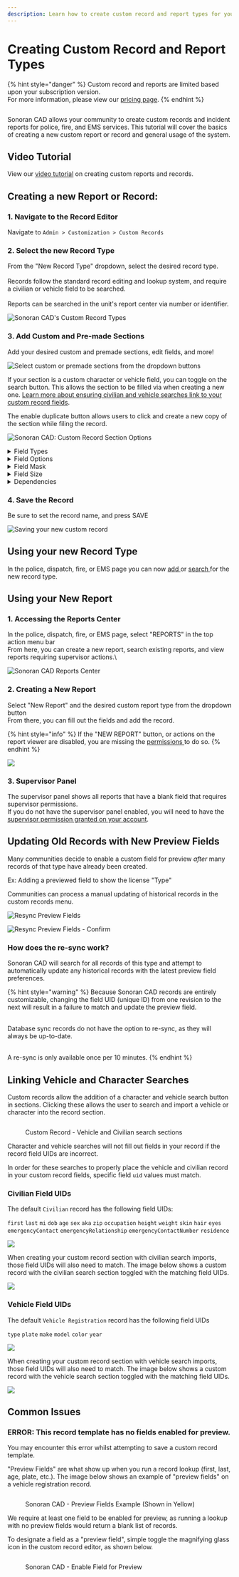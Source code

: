 ```yaml
---
description: Learn how to create custom record and report types for your community!
---
```


# Creating Custom Record and Report Types

{% hint style="danger" %}
Custom record and reports are limited based upon your subscription version.\
For more information, please view our [pricing page](../../pricing/faq/).
{% endhint %}

<figure><img src="../../.gitbook/assets/custom records n reports (1).png" alt=""><figcaption></figcaption></figure>

Sonoran CAD allows your community to create custom records and incident reports for police, fire, and EMS services. This tutorial will cover the basics of creating a new custom report or record and general usage of the system.

## Video Tutorial

View our [video tutorial](https://youtu.be/UclCEnm5FHM) on creating custom reports and records.

## Creating a new Report or Record:

### 1. Navigate to the Record Editor

Navigate to `Admin > Customization > Custom Records`

### 2. Select the new Record Type

From the "New Record Type" dropdown, select the desired record type.\
\
Records follow the standard record editing and lookup system, and require a civilian or vehicle field to be searched.\
\
Reports can be searched in the unit's report center via number or identifier.

![Sonoran CAD's Custom Record Types](../../.gitbook/assets/CAD_NewCustomRecord.png)

### 3. Add Custom and Pre-made Sections

Add your desired custom and premade sections, edit fields, and more!

![Select custom or premade sections from the dropdown buttons](../../.gitbook/assets/CAD_CustomPreMadeSection.png)

If your section is a custom character or vehicle field, you can toggle on the search button. This allows the section to be filled via when creating a new one. [Learn more about ensuring civilian and vehicle searches link to your custom record fields](creating-custom-record-and-report-types.md#linking-vehicle-and-character-searches).

The enable duplicate button allows users to click and create a new copy of the section while filing the record.

![Sonoran CAD: Custom Record Section Options](<../../.gitbook/assets/image (28).png>)

<details>

<summary>Field Types</summary>

**Text**

These fields are generic text boxes.

#### Select

The select field allows you to customize a dropdown box.

<p align="center"><img src="../../.gitbook/assets/image (18) (1) (1) (1) (1).png" alt="The &#x27;SELECT&#x27; field option" data-size="original"></p>

<p align="center"><img src="../../.gitbook/assets/image (16) (1) (1) (1).png" alt="A &#x27;SELECT&#x27; field shown in the record editor" data-size="original"></p>

#### Text Area

The text area field allows you to create a large text area.

<p align="center"><img src="../../.gitbook/assets/image (309).png" alt="The &#x27;TEXTAREA&#x27; field option" data-size="original"></p>

<p align="center"><img src="../../.gitbook/assets/image (307).png" alt="A &#x27;TEXTAREA&#x27; field shown in the record editor" data-size="original"></p>

#### Checkboxes

The checkboxes type allows you to create multiple checkboxes.

<p align="center"><img src="../../.gitbook/assets/image (329).png" alt="The &#x27;CHECKBOXES&#x27; field option" data-size="original"></p>

<p align="center"><img src="../../.gitbook/assets/image (331).png" alt="A &#x27;CHECKBOXES&#x27; field shown in the record editor." data-size="original"></p>

#### Random

The random field allows you to randomly generate text. When a new record is created, this field will automatically generate the text based on the `mask` format. If the field is not disabled (`readOnly`) users can click the randomize button to continually generate new text.

<div><figure><img src="../../.gitbook/assets/2471aebe51c93db063f5dfeaa6bd0cb0.gif" alt="" width="300"><figcaption><p>Sonoran CAD: Random Field</p></figcaption></figure> <figure><img src="../../.gitbook/assets/image (74).png" alt="" width="375"><figcaption><p>Sonoran CAD: Random Field</p></figcaption></figure></div>

#### Date

The date field allows you to specify a date field. You can also specify the formatting in the mask column.

When `readOnly` is selected, this field will auto-fill the current date for new records.

<p align="center"><img src="../../.gitbook/assets/image (381).png" alt="The &#x27;DATE&#x27; field option" data-size="original"></p>

<p align="center"><img src="../../.gitbook/assets/image (319).png" alt="The &#x27;DATE&#x27; field shown in the record editorTime" data-size="original"></p>

#### Time

The time field allows you to specify a time field.

<p align="center"><img src="../../.gitbook/assets/image (334).png" alt="The &#x27;TIME&#x27; field option" data-size="original"></p>

<p align="center"><img src="../../.gitbook/assets/image (337).png" alt="The &#x27;TIME&#x27; field shown in the record editor" data-size="original"></p>

#### Image

The image field allows you to specify an image to be displayed.

<p align="center"><img src="../../.gitbook/assets/image (348).png" alt="The &#x27;IMAGE&#x27; field option." data-size="original"></p>

<p align="center"><img src="../../.gitbook/assets/image (363).png" alt="The &#x27;IMAGE&#x27; field shown in the record editor" data-size="original"></p>

#### Linked Records

The linked records field allows you to link and cross-reference other records and reports to this record.

<p align="center"><img src="../../.gitbook/assets/image (233).png" alt="Sonoran CAD - Linked Records" data-size="original"></p>

#### Flags

Custom flag options can be added to every record template. When checked, these flags will show up as alerts on any lookup. Similar to a checkboxes section, you will need to expand the section and add options.

<p align="center"><img src="../../.gitbook/assets/image (116).png" alt="Sonoran CAD - Custom Flags" data-size="original"></p>

#### Label

Labels can display static text, along with color attributes.

<p align="center"><img src="../../.gitbook/assets/image (21).png" alt="Sonoran CAD - Custom Record Label" data-size="original"></p>

#### Address

The address dropdown will auto-filter [street address names that have been imported via CSV](addresses-and-street-names.md).

<p align="center"><img src="../../.gitbook/assets/90433cf83d1d487c05d18ea392289815.gif" alt="Sonoran CAD - Custom Record Address Field" data-size="original"></p>

**Unit Information**

The `UNIT_NUMBER`, `UNIT_NAME`, `UNIT_RANK`, `UNIT_AGENCY`, `UNIT_DEPARTMENT`, `UNIT_SUBDIVISION`, `UNIT_AGENCY_LOCATION`, `UNIT_AGENCY_ZIP`, and `UNIT_LOCATION` field types will all automatically insert the unit's information when they create a new record.

<p align="center"><img src="../../.gitbook/assets/image (280) (1) (1) (1) (1) (1) (1) (1) (1) (1) (2).png" alt="" data-size="original"></p>

</details>

<details>

<summary>Field Options</summary>

#### Preview

This will show the field label and value in the lookup table preview.

![](<../../.gitbook/assets/image (16).png>)![](<../../.gitbook/assets/image (225).png>)

#### Supervisor

This will disable the field for all non-supervisor unit identifiers.\
Your unit's supervisor status can be set in the unit identifier editor.

<img src="../../.gitbook/assets/image (7) (1).png" alt="Input field with SUPERVISOR toggled" data-size="original">

<img src="../../.gitbook/assets/image (8) (1).png" alt="Supervisor field highlighted red" data-size="original">

#### Required

Required fields will require the unit to enter something into the field before the record can be submitted.

<img src="../../.gitbook/assets/image (9) (1).png" alt="Input field with REQUIRED toggled" data-size="original">

<img src="../../.gitbook/assets/image (375).png" alt="Required field shown in the record editor" data-size="original">

#### Unique

Unique fields enforce that no duplicate values for this field are stored in the database. These values are enforced for the specific record template only.

Unique fields can only be on non-DB Sync records and in custom sections.

**Read Only**

Read only fields prevent the user from entering new or modified text. This is used for auto-filled fields like unit information when a new record is created.

Note: The `date` and `time` fields will auto-fill with the current date/time if `readOnly` is toggled, based on the [community's timezone](community-branding-and-info.md).

<img src="../../.gitbook/assets/image (305) (1) (1).png" alt="Custom Records - Read Only Toggle" data-size="original">

<img src="../../.gitbook/assets/image (302) (1) (1).png" alt="Custom Records - Read Only Fields" data-size="original">

</details>

<details>

<summary>Field Mask</summary>

The field mask allows you to specify a required format for the field.

* `#`: Number
* `S`: A-Z Letter
* `X`: Alphanumeric

#### Example: Numbers

Specifying `###` allows the user to only enter 3 numbers in the field.

<img src="../../.gitbook/assets/image (354).png" alt="" data-size="original">

#### Example: Phone Number

Specifying `(###) ### - ####` formats the user's input into a phone number.

<img src="../../.gitbook/assets/image (333).png" alt="" data-size="original">

</details>

<details>

<summary>Field Size</summary>

The field size slider allows you to select a field size value between 1 and 12.Every row of a record has a space divisible by 12.

![](<../../.gitbook/assets/image (294) (1).png>)![](<../../.gitbook/assets/image (215).png>)

</details>

<details>

<summary>Dependencies</summary>

Dependencies allow you to make an individual field or entire section visible based on conditions.

**Copy Parent Field ID**

Expand a field and copy the unique `Field Mapping ID`.

![](<../../.gitbook/assets/image (27).png>)

**Set Child Dependency**

On a section or field, click the dependency button to open the editor.

Paste the unique `Field Mapping ID` from before. The box will light up green when a valid ID is entered.

![](<../../.gitbook/assets/image (3) (1) (1) (1).png>)![](<../../.gitbook/assets/image (55).png>)

Checkbox or Select fields as the dependency parent will allow you to select what values will display this section or field.

Text fields as the dependency parent will allow you to enter what text values will display this section or field.

#### Dependency Types

There are multiple options for dependency types.

* `Equal`
  * Dependency will display if the entered content are an exact match to the specified value(s)
* `Not Equal`
  * Dependency will display if the entered content is NOT equal to the specified value(s)
* `Contains`
  * Dependency will display if the entered content contains any of the specified values(s)

</details>

### 4. Save the Record

Be sure to set the record name, and press SAVE

![Saving your new custom record](<../../.gitbook/assets/image (358).png>)

## Using your new Record Type

In the police, dispatch, fire, or EMS page you can now [add ](../records-management/adding-a-criminal-record.md)or [search ](../records-management/searching-for-records.md)for the new record type.

## Using your New Report

### 1. Accessing the Reports Center

In the police, dispatch, fire, or EMS page, select "REPORTS" in the top action menu bar\
From here, you can create a new report, search existing reports, and view reports requiring supervisor actions.\


![Sonoran CAD Reports Center](<../../.gitbook/assets/image (355).png>)

### 2. Creating a New Report

Select "New Report" and the desired custom report type from the dropdown button\
From there, you can fill out the fields and add the record.

{% hint style="info" %}
If the "NEW REPORT" button, or actions on the report viewer are disabled, you are missing the [permissions ](../getting-started/permissions.md)to do so.
{% endhint %}

![](<../../.gitbook/assets/image (343).png>)

### 3. Supervisor Panel

The supervisor panel shows all reports that have a blank field that requires supervisor permissions.\
If you do not have the supervisor panel enabled, you will need to have the [supervisor permission granted on your account](../getting-started/permissions.md).

## Updating Old Records with New Preview Fields

Many communities decide to enable a custom field for preview _after_ many records of that type have already been created.

Ex: Adding a previewed field to show the license "Type"

Communities can process a manual updating of historical records in the custom records menu.

![Resync Preview Fields](<../../.gitbook/assets/image (278) (1).png>)

![Resync Preview Fields - Confirm](<../../.gitbook/assets/image (136) (1).png>)

### How does the re-sync work?

Sonoran CAD will search for all records of this type and attempt to automatically update any historical records with the latest preview field preferences.

{% hint style="warning" %}
Because Sonoran CAD records are entirely customizable, changing the field UID (unique ID) from one revision to the next will result in a failure to match and update the preview field.

\
Database sync records do not have the option to re-sync, as they will always be up-to-date.

\
A re-sync is only available once per 10 minutes.
{% endhint %}

## Linking Vehicle and Character Searches

Custom records allow the addition of a character and vehicle search button in sections. Clicking these allows the user to search and import a vehicle or character into the record section.

<figure><img src="../../.gitbook/assets/image (272).png" alt=""><figcaption><p>Custom Record - Vehicle and Civilian search sections</p></figcaption></figure>

Character and vehicle searches will not fill out fields in your record if the record field UIDs are incorrect.

In order for these searches to properly place the vehicle and civilian record in your custom record fields, specific field `uid` values must match.

### Civilian Field UIDs

The default `Civilian` record has the following field UIDs:

`first` `last` `mi` `dob` `age` `sex` `aka` `zip` `occupation` `height` `weight` `skin` `hair` `eyes` `emergencyContact` `emergencyRelationship` `emergencyContactNumber` `residence`

![](<../../.gitbook/assets/image (6) (1).png>)

When creating your custom record section with civilian search imports, those field UIDs will also need to match. The image below shows a custom record with the civilian search section toggled with the matching field UIDs.

![](<../../.gitbook/assets/image (292).png>)

### Vehicle Field UIDs

The default `Vehicle Registration` record has the following field UIDs

`type` `plate` `make` `model` `color` `year`

![](<../../.gitbook/assets/image (291).png>)&#x20;

&#x20;When creating your custom record section with vehicle search imports, those field UIDs will also need to match. The image below shows a custom record with the vehicle search section toggled with the matching field UIDs.

![](<../../.gitbook/assets/image (280).png>)

## Common Issues

### ERROR: This record template has no fields enabled for preview.

You may encounter this error whilst attempting to save a custom record template.

"Preview Fields" are what show up when you run a record lookup (first, last, age, plate, etc.). The image below shows an example of "preview fields" on a vehicle registration record.

<figure><img src="../../.gitbook/assets/CAD_RecordLookup2.png" alt=""><figcaption><p>Sonoran CAD - Preview Fields Example (Shown in Yellow)</p></figcaption></figure>

We require at least one field to be enabled for preview, as running a lookup with no preview fields would return a blank list of records.

To designate a field as a "preview field", simple toggle the magnifying glass icon in the custom record editor, as shown below.&#x20;

<figure><img src="../../.gitbook/assets/CAD_ToggleMagGlass.png" alt=""><figcaption><p>Sonoran CAD - Enable Field for Preview</p></figcaption></figure>
